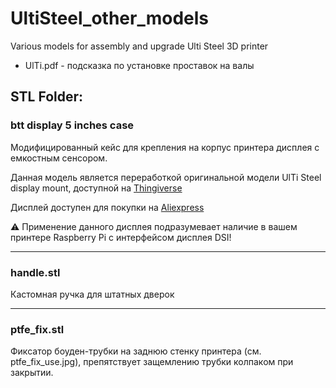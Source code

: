 # UltiSteel_other_models
 Various models for assembly and upgrade Ulti Steel 3D printer

- UlTi.pdf - подсказка по установке проставок на валы


## **STL Folder:**

### **btt display 5 inches case**
Модифицированный кейс  для крепления на корпус принтера дисплея с емкостным сенсором.

Данная модель является переработкой оригинальной модели UlTi Steel display mount, доступной на [Thingiverse](https://www.thingiverse.com/thing:4617779)

Дисплей доступен для покупки на [Aliexpress](aliexpress.ru/item/1005001270623489.html)

:warning: Применение данного дисплея подразумевает наличие в вашем принтере Raspberry Pi с интерфейсом дисплея DSI!

------

### handle.stl

Кастомная ручка для штатных дверок

------

### ptfe_fix.stl

Фиксатор боуден-трубки на заднюю стенку принтера (см. ptfe_fix_use.jpg), препятствует защемлению трубки колпаком при закрытии.

# 